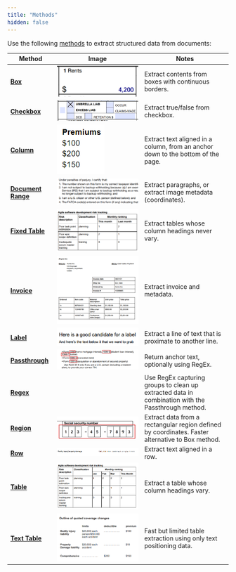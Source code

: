 ```yaml
---
title: "Methods"
hidden: false
---
```

Use the following [methods](doc:method-object)  to extract structured data from documents:



| Method                                   | Image                                                        | Notes                                                        |
| ---------------------------------------- | ------------------------------------------------------------ | ------------------------------------------------------------ |
| **[Box](doc:box)**                       | ![](https://raw.githubusercontent.com/sensible-hq/sensible-docs/main/readme-sync/assets/v0/images/thumbnail_box.png) | Extract contents from boxes with continuous borders.         |
| **[Checkbox](doc:checkbox)**             | ![](https://raw.githubusercontent.com/sensible-hq/sensible-docs/main/readme-sync/assets/v0/images/thumbnail_checkbox.png) | Extract true/false from checkbox.                            |
| **[Column](doc:column)**                 | ![](https://raw.githubusercontent.com/sensible-hq/sensible-docs/main/readme-sync/assets/v0/images/thumbnail_column.png) | Extract text aligned in a column, from an anchor down to the bottom of the page. |
| **[Document Range](doc:document-range)** | ![](https://raw.githubusercontent.com/sensible-hq/sensible-docs/main/readme-sync/assets/v0/images/thumbnail_document_range.png) | Extract paragraphs, or extract image metadata (coordinates). |
| **[Fixed Table](doc:fixed-table)**       | ![](https://raw.githubusercontent.com/sensible-hq/sensible-docs/main/readme-sync/assets/v0/images/thumbnail_fixed_table.png) | Extract tables whose column headings never vary.             |
| **[Invoice](doc:invoice)**               | ![](https://raw.githubusercontent.com/sensible-hq/sensible-docs/main/readme-sync/assets/v0/images/thumbnail_invoice.png) | Extract invoice and metadata.                                |
| **[Label](doc:label)**                   | ![](https://raw.githubusercontent.com/sensible-hq/sensible-docs/main/readme-sync/assets/v0/images/thumbnail_label.png) | Extract a line of text that is proximate to another line.    |
| **[Passthrough](doc:passthrough)**       | ![](https://raw.githubusercontent.com/sensible-hq/sensible-docs/main/readme-sync/assets/v0/images/thumbnail_passthrough_and_regex.png) | Return anchor text, optionally using RegEx.                  |
| **[Regex](doc:regex)**                   |                                                              | Use RegEx capturing groups to clean up extracted data in combination with the Passthrough method. |
| **[Region](doc:region)**                 | ![](https://raw.githubusercontent.com/sensible-hq/sensible-docs/main/readme-sync/assets/v0/images/thumbnail_region.png) | Extract data from a rectangular region defined by coordinates. Faster alternative to Box method. |
| **[Row](doc:row)**                       | ![](https://raw.githubusercontent.com/sensible-hq/sensible-docs/main/readme-sync/assets/v0/images/thumbnail_row.png) | Extract text aligned in a row.                               |
| **[Table](doc:table)**                   | ![](https://raw.githubusercontent.com/sensible-hq/sensible-docs/main/readme-sync/assets/v0/images/thumbnail_table.png) | Extract a table whose column headings vary.                  |
| **[Text Table](doc:text-table)**         | ![](https://raw.githubusercontent.com/sensible-hq/sensible-docs/main/readme-sync/assets/v0/images/thumbnail_text_table.png) | Fast but limited table extraction using only text positioning data. |

